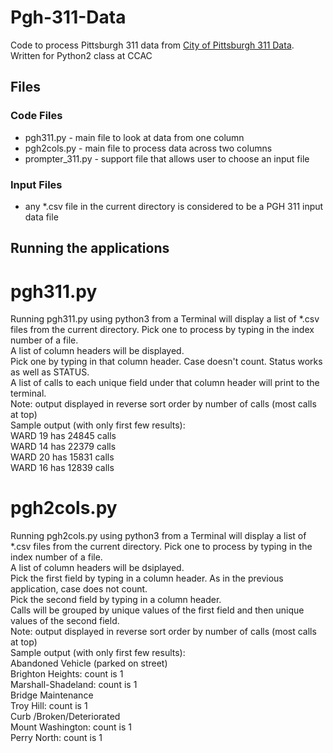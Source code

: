 # Pgh-311-Data
Code to process Pittsburgh 311 data from [City of Pittsburgh 311 Data](https://data.wprdc.org/dataset/311-data).
Written for Python2 class at CCAC

## Files
### Code Files
* pgh311.py - main file to look at data from one column
* pgh2cols.py - main file to process data across two columns
* prompter_311.py - support file that allows user to choose an input file

### Input Files
* any *.csv file in the current directory is considered to be a PGH 311 input data file

## Running the applications
# pgh311.py
Running pgh311.py using python3 from a Terminal will display a list of *.csv files from the current directory.
Pick one to process by typing in the index number of a file.<br />
A list of column headers will be displayed.<br />
Pick one by typing in that column header. Case doesn't count. Status works as well as STATUS.<br />
A list of calls to each unique field under that column header will print to the terminal. <br />
Note: output displayed in reverse sort order by number of calls (most calls at top)<br />
Sample output (with only first few results):<br />
WARD 19  has 24845 calls<br />
WARD 14  has 22379 calls<br />
WARD 20  has 15831 calls<br />
WARD 16  has 12839 calls<br />

# pgh2cols.py
Running pgh2cols.py using python3 from a Terminal will display a list of *.csv files from the current directory.
Pick one to process by typing in the index number of a file.<br />
A list of column headers will be dsiplayed.<br />
Pick the first field by typing in a column header. As in the previous application, case does not count.<br />
Pick the second field by typing in a column header. <br />
Calls will be grouped by unique values of the first field and then unique values of the second field. <br />
Note: output displayed in reverse sort order by number of calls (most calls at top)<br />
Sample output (with only first few results):<br />
Abandoned Vehicle (parked on street)<br />
	Brighton Heights: count is 1<br />
	Marshall-Shadeland: count is 1<br />
Bridge Maintenance<br />
	Troy Hill: count is 1<br />
Curb /Broken/Deteriorated<br />
	Mount Washington: count is 1<br />
	Perry North: count is 1<br />

